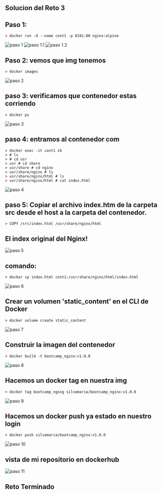 ## Solucion del Reto 3

## Paso 1:

    > docker run -d --name cont1 -p 8181:80 nginx:alpine

![paso 1](https://github.com/silvamariad/clase-4-retos/blob/main/reto3/img/0.png)
![paso 1.1](https://github.com/silvamariad/clase-4-retos/blob/main/reto3/img/1.png)
![paso 1.2](https://github.com/silvamariad/clase-4-retos/blob/main/reto3/img/2.png)

## Paso 2: vemos que img tenemos

    > docker images

![paso 2](https://github.com/silvamariad/clase-4-retos/blob/main/reto3/img/3.png)

## paso 3: verificamos que contenedor estas corriendo

    > docker ps

![paso 3](https://github.com/silvamariad/clase-4-retos/blob/main/reto3/img/4.png)

## paso 4: entramos al contenedor com

    > docker exec -it cont1 sh
    > # ls
    > # cd usr
    > usr # cd share
    > usr/share # cd nginx
    > usr/share/nginx # ls
    > usr/share/nginx/html # ls
    > usr/share/nginx/html # cat index.html

![paso 4](https://github.com/silvamariad/clase-4-retos/blob/main/reto3/img/5.png)

## paso 5: Copiar el archivo index.htm de la carpeta src desde el host a la carpeta del contenedor.

	> COPY /src/index.html /usr/share/nginx/html

## El index original del Nginx!

![paso 5](https://github.com/silvamariad/clase-4-retos/blob/main/reto3/img/6.png)

## comando:
    
    > docker cp index.html cont1:/usr/share/nginx/html/index.html

![paso 6](https://github.com/silvamariad/clase-4-retos/blob/main/reto3/img/7.png)

## Crear un volumen 'static_content' en el CLI de Docker

    > docker volume create static_content

![paso 7](https://github.com/silvamariad/clase-4-retos/blob/main/reto3/img/8.png)

## Construir la imagen del contenedor 

    > docker build -t bootcamp_nginx:v1.0.0

![paso 8](https://github.com/silvamariad/clase-4-retos/blob/main/reto3/img/10.png)

## Hacemos un docker tag en nuestra img

    > docker tag bootcamp_nging silvamaria/bootcamp_nginx:v1.0.0

![paso 9](https://github.com/silvamariad/clase-4-retos/blob/main/reto3/img/9.png)


## Hacemos un  docker push ya estado en nuestro login

    > docker push silvamaria/bootcamp_nginx:v1.0.0

![paso 10](https://github.com/silvamariad/clase-4-retos/blob/main/reto3/img/11.png)

## vista de mi repositorio en dockerhub

![paso 11](https://github.com/silvamariad/clase-4-retos/blob/main/reto3/img/12.png)

## Reto Terminado